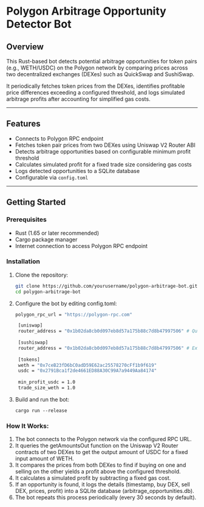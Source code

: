 # Polygon Arbitrage Opportunity Detector Bot

## Overview

This Rust-based bot detects potential arbitrage opportunities for token pairs (e.g., WETH/USDC) on the Polygon network by comparing prices across two decentralized exchanges (DEXes) such as QuickSwap and SushiSwap.

It periodically fetches token prices from the DEXes, identifies profitable price differences exceeding a configured threshold, and logs simulated arbitrage profits after accounting for simplified gas costs.

---

## Features

- Connects to Polygon RPC endpoint
- Fetches token pair prices from two DEXes using Uniswap V2 Router ABI
- Detects arbitrage opportunities based on configurable minimum profit threshold
- Calculates simulated profit for a fixed trade size considering gas costs
- Logs detected opportunities to a SQLite database
- Configurable via `config.toml`

---

## Getting Started

### Prerequisites

- Rust (1.65 or later recommended)
- Cargo package manager
- Internet connection to access Polygon RPC endpoint

### Installation

1. Clone the repository:

   ```bash
   git clone https://github.com/yourusername/polygon-arbitrage-bot.git
   cd polygon-arbitrage-bot

2. Configure the bot by editing config.toml:
   ```bash
   polygon_rpc_url = "https://polygon-rpc.com"  

    [uniswap]
    router_address = "0x1b02da8cb0d097eb8d57a175b88c7d8b47997506" # QuickSwap Router
    
    [sushiswap]
    router_address = "0x1b02da8cb0d097eb8d57a175b88c7d8b47997506" # Example address
    
    [tokens]
    weth = "0x7ceB23fD6bC0adD59E62ac25578270cFf1b9f619"
    usdc = "0x2791Bca1f2de4661ED88A30C99A7a9449Aa84174"
    
    min_profit_usdc = 1.0
    trade_size_weth = 1.0
3. Build and run the bot:
   ```bah
   cargo run --release
### How It Works:
1. The bot connects to the Polygon network via the configured RPC URL.
2. It queries the getAmountsOut function on the Uniswap V2 Router contracts of two DEXes to get the output amount of USDC for a fixed input amount of WETH.
3. It compares the prices from both DEXes to find if buying on one and selling on the other yields a profit above the configured threshold.
4. It calculates a simulated profit by subtracting a fixed gas cost.
5. If an opportunity is found, it logs the details (timestamp, buy DEX, sell DEX, prices, profit) into a SQLite database (arbitrage_opportunities.db).
6. The bot repeats this process periodically (every 30 seconds by default).
